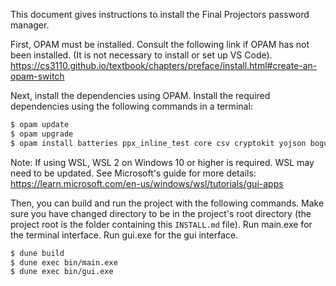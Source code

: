 This document gives instructions to install the Final Projectors password manager.

First, OPAM must be installed.
Consult the following link if OPAM has not been installed. (It is not necessary to install or set up VS Code).
https://cs3110.github.io/textbook/chapters/preface/install.html#create-an-opam-switch

Next, install the dependencies using OPAM.
Install the required dependencies using the following commands in a terminal:
```sh
$ opam update
$ opam upgrade
$ opam install batteries ppx_inline_test core csv cryptokit yojson bogue safepass lwt ounit2 ounit-lwt qcheck
```

Note: If using WSL, WSL 2 on Windows 10 or higher is required. WSL may need to be updated. See Microsoft's guide for more details: https://learn.microsoft.com/en-us/windows/wsl/tutorials/gui-apps

Then, you can build and run the project with the following commands. Make sure you have changed directory to be in the project's root directory (the project root is the folder containing this `INSTALL.md` file). Run main.exe for the terminal interface. Run gui.exe for the gui interface.
```sh
$ dune build
$ dune exec bin/main.exe
$ dune exec bin/gui.exe
```